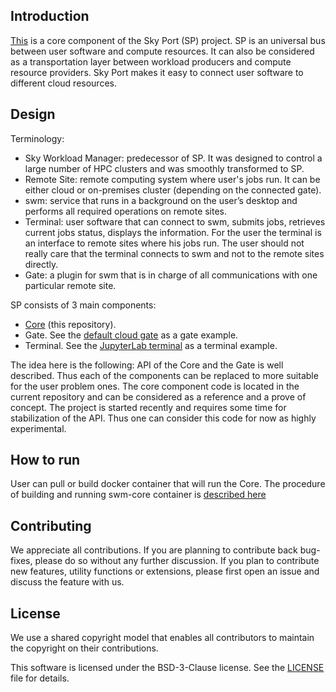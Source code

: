 ## Introduction

[This](https://github.com/skyworkflows/swm-core) is a core component of the Sky Port (SP) project. SP is an universal bus between user software and compute resources. It can also be considered as a transportation layer between workload producers and compute resource providers. Sky Port makes it easy to connect user software to different cloud resources.

## Design

Terminology:

* Sky Workload Manager: predecessor of SP. It was designed to control a large number of HPC clusters and was smoothly transformed to SP.
* Remote Site: remote computing system where user's jobs run. It can be either cloud or on-premises cluster (depending on the connected gate).
* swm: service that runs in a background on the user’s desktop and performs all required operations on remote sites.
* Terminal: user software that can connect to swm, submits jobs, retrieves current jobs status, displays the information. For the user the terminal is an interface to remote sites where his jobs run. The user should not really care that the terminal connects to swm and not to the remote sites directly.
* Gate: a plugin for swm that is in charge of all communications with one particular remote site.


SP consists of 3 main components:
   * [Core](https://github.com/skyworkflows/swm-core) (this repository).
   * Gate. See the [default cloud gate](https://github.com/skyworkflows/swm-cloud-gate) as a gate example.
   * Terminal. See the [JupyterLab terminal](https://github.com/skyworkflows/swm-jupyter-term) as a terminal example.

The idea here is the following: API of the Core and the Gate is well described. Thus each of the components can be replaced to more suitable for the user problem ones. The core component code is located in the current repository and can be considered as a reference and a prove of concept. The project is started recently and requires some time for stabilization of the API. Thus one can consider this code for now as highly experimental.

## How to run

User can pull or build docker container that will run the Core. The procedure of building and running swm-core container is [described here](https://github.com/skyworkflows/swm-core/blob/master/priv/prod/README.md) 


## Contributing

We appreciate all contributions. If you are planning to contribute back bug-fixes, please do so without any further discussion. If you plan to contribute new features, utility functions or extensions, please first open an issue and discuss the feature with us.

## License

We use a shared copyright model that enables all contributors to maintain the copyright on their contributions.

This software is licensed under the BSD-3-Clause license. See the [LICENSE](LICENSE) file for details.

